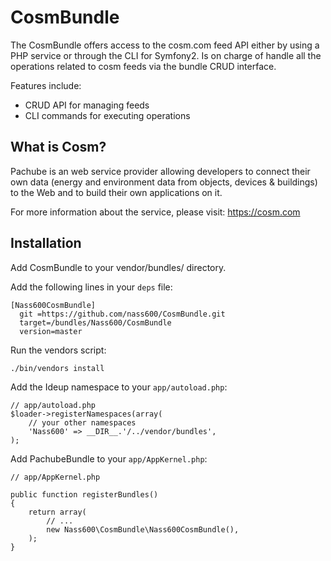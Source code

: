 CosmBundle
==================

The CosmBundle offers access to the cosm.com feed API either by using a PHP service or through the CLI
for Symfony2. Is on charge of handle all the operations related to cosm feeds via the bundle CRUD interface.

Features include:

- CRUD API for managing feeds
- CLI commands for executing operations


What is Cosm?
----------------

Pachube is an web service provider allowing developers to connect their own data (energy and environment data
from objects, devices & buildings) to the Web and to build their own applications on it.

For more information about the service, please visit: https://cosm.com


Installation
------------

Add CosmBundle to your vendor/bundles/ directory.

Add the following lines in your ``deps`` file:

    [Nass600CosmBundle]
      git =https://github.com/nass600/CosmBundle.git
      target=/bundles/Nass600/CosmBundle
      version=master

Run the vendors script:

    ./bin/vendors install

Add the Ideup namespace to your `app/autoload.php`:

    // app/autoload.php
    $loader->registerNamespaces(array(
        // your other namespaces
        'Nass600' => __DIR__.'/../vendor/bundles',
    );


Add PachubeBundle to your `app/AppKernel.php`:

    // app/AppKernel.php

    public function registerBundles()
    {
        return array(
            // ...
            new Nass600\CosmBundle\Nass600CosmBundle(),
        );
    }